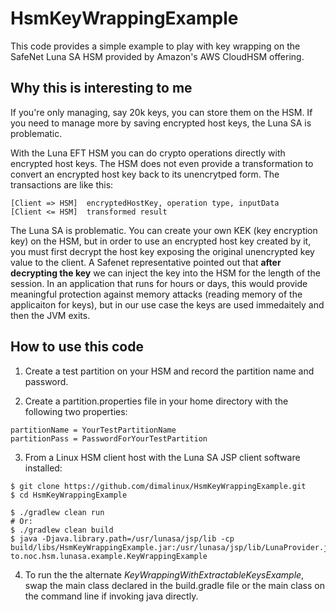# HsmKeyWrappingExample

This code provides a simple example to play with key wrapping on the
SafeNet Luna SA HSM provided by Amazon's AWS CloudHSM offering.

## Why this is interesting to me
If you're only managing, say 20k keys, you can store them on the HSM.  If you
need to manage more by saving encrypted host keys, the Luna SA is problematic.

With the Luna EFT HSM you can do crypto operations directly with encrypted
host keys.  The HSM does not even provide a transformation to convert an
encrypted host key back to its unencrytped form.  The transactions are like
this:
```
[Client => HSM]  encryptedHostKey, operation type, inputData
[Client <= HSM]  transformed result
```

The Luna SA is problematic.  You can create your own KEK (key encryption key)
on the HSM, but in order to use an encrypted host key created by it, you must
first decrypt the host key exposing the original unencrypted key value to the
client. A Safenet representative pointed out that **after decrypting the key**
we can inject the key into the HSM for the length of the session.  In an
application that runs for hours or days, this would provide meaningful protection
against memory attacks (reading memory of the applicaiton for keys), but in our
use case the keys are used immedaitely and then the JVM exits.

## How to use this code

1) Create a test partition on your HSM and record the partition name and password.

2) Create a partition.properties file in your home directory with the following
two properties: 
```
partitionName = YourTestPartitionName
partitionPass = PasswordForYourTestPartition
```

3) From a Linux HSM client host with the Luna SA JSP client software installed:
```
$ git clone https://github.com/dimalinux/HsmKeyWrappingExample.git
$ cd HsmKeyWrappingExample

$ ./gradlew clean run
# Or:
$ ./gradlew clean build
$ java -Djava.library.path=/usr/lunasa/jsp/lib -cp build/libs/HsmKeyWrappingExample.jar:/usr/lunasa/jsp/lib/LunaProvider.jar to.noc.hsm.lunasa.example.KeyWrappingExample
```

4) To run the the alternate <i>KeyWrappingWithExtractableKeysExample</i>,
swap the main class declared in the build.gradle file or the main class
on the command line if invoking java directly.
